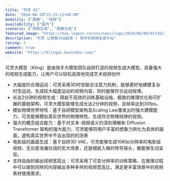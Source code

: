```yaml
---
title: "可灵 AI"
date: "2024-08-28T15:15:12+08:00"
modality: ["图像", "视频"]
availability: ["国内"]
scenario: ["视频生成", "图像生成"]
featured_image: "https://hao.logosc.cn/oss/navi/logo/2024/06/08/91fa5174-770e-444f-85f4-fdc11bb22fc7.png"
description: "可灵 让想象力动起来 | 快手的视频生成平台"
rating: 5
comment: true
website: "https://klingai.kuaishou.com/"
---
```



可灵大模型（Kling）是由快手大模型团队自研打造的视频生成大模型，具备强大的视频生成能力，让用户可以轻松高效地完成艺术视频创作

* 大幅度的合理运动：可灵采用3D时空联合注意力机制，能够更好地建模复杂时空运动，生成较大幅度运动的视频内容，同时能够符合运动规律。
* 长达2分钟的视频生成：得益于高效的训练基础设施、极致的推理优化和可扩展的基础架构，可灵大模型能够生成长达2分钟的视频，且帧率达到30fps。
* 模拟物理世界特性：基于自研模型架构及Scaling Law激发出的强大建模能力，可灵能够模拟真实世界的物理特性，生成符合物理规律的视频。
* 强大的概念组合能力：基于对文本-视频语义的深刻理解和 Diffusion Transformer 架构的强大能力，可灵能够将用户丰富的想象力转化为具体的画面，虚构真实世界中不会出现的的场景
* 电影级的画面生成：基于自研3D VAE，可灵能够生成1080p分辨率的电影级视频，无论是浩瀚壮阔的宏大场景，还是细腻入微的特写镜头，都能够生动呈现。
* 支持自由的输出视频宽高比：可灵采用了可变分辨率的训练策略，在推理过程中可以做到同样的内容输出多种多样的视频宽高比，满足更丰富场景中的视频素材使用需求。